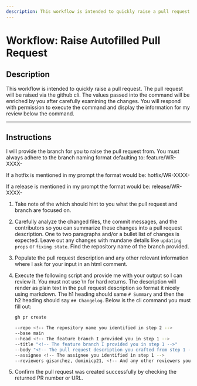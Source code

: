 ```yaml
---
description: This workflow is intended to quickly raise a pull request with all major fields filled out
---
```


# Workflow: Raise Autofilled Pull Request

## Description

This workflow is intended to quickly raise a pull request. The pull request will be raised via the github cli. The values passed into the command will be enriched by you after carefully examining the changes. You will respond with permission to execute the command and display the information for my review below the command.

---

## Instructions

I will provide the branch for you to raise the pull request from. You must always adhere to the branch naming format defaulting to: feature/WR-XXXX-<pull-request-title-hyphenated>

If a hotfix is mentioned in my prompt the format would be: hotfix/WR-XXXX-<pull-request-title-hyphenated>

If a release is mentioned in my prompt the format would be: release/WR-XXXX-<pull-request-title-hyphenated>

1. Take note of the <pull-request-title-hyphenated> which should hint to you what the pull request and branch are focused on.
2. Carefully analyze the changed files, the commit messages, and the contributors so you can summarize these changes into a pull request description. One to two paragraphs and/or a bullet list of changes is expected. Leave out any changes with mundane details like `updating props` or `fixing state`. Find the repository name of the branch provided.
3. Populate the pull request description and any other relevant information where I ask for your input in an html comment.
4. Execute the following script and provide me with your output so I can review it. You must not use \n for hard returns. The description will render as plain text in the pull request description so format it nicely using markdown. The h1 heading should same `# Summary` and then the h2 heading should say `## Changelog`.  Below is the cli command you must fill out:

   ```bash
   gh pr create

   --repo <!-- The repository name you identified in step 2 -->
   --base main
   --head <!-- The feature branch I provided you in step 1 -->
   --title "<!-- The feature branch I provided you in step 1 -->"
   --body "<!-- The pull request description you crafted from step 1 -->"
   --assignee <!-- The assignee you identified in step 1 -->
   --reviewers gisanchez, dominicp21, <!-- And any other reviewers you identified in step 2. -->"

   ```

5. Confirm the pull request was created successfully by checking the returned PR number or URL.
